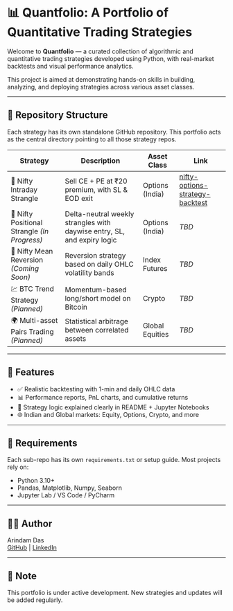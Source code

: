 # 📊 Quantfolio: A Portfolio of Quantitative Trading Strategies

Welcome to **Quantfolio** — a curated collection of algorithmic and quantitative trading strategies developed using Python, with real-market backtests and visual performance analytics.

This project is aimed at demonstrating hands-on skills in building, analyzing, and deploying strategies across various asset classes.

---

## 📁 Repository Structure

Each strategy has its own standalone GitHub repository. This portfolio acts as the central directory pointing to all those strategy repos.

| Strategy | Description | Asset Class | Link |
|----------|-------------|-------------|------|
| 🧪 Nifty Intraday Strangle | Sell CE + PE at ₹20 premium, with SL & EOD exit | Options (India) | [nifty-options-strategy-backtest](https://github.com/adas-quant/nifty-options-strategy-backtest) |
| 📆 Nifty Positional Strangle *(In Progress)* | Delta-neutral weekly strangles with daywise entry, SL, and expiry logic | Options (India) | _TBD_ |
| 🔄 Nifty Mean Reversion *(Coming Soon)* | Reversion strategy based on daily OHLC volatility bands | Index Futures | _TBD_ |
| 💹 BTC Trend Strategy *(Planned)* | Momentum-based long/short model on Bitcoin | Crypto | _TBD_ |
| 🌍 Multi-asset Pairs Trading *(Planned)* | Statistical arbitrage between correlated assets | Global Equities | _TBD_ |

---

## 🚀 Features

- ✅ Realistic backtesting with 1-min and daily OHLC data
- 📊 Performance reports, PnL charts, and cumulative returns
- 🧠 Strategy logic explained clearly in README + Jupyter Notebooks
- 🌐 Indian and Global markets: Equity, Options, Crypto, and more

---

## 🔧 Requirements

Each sub-repo has its own `requirements.txt` or setup guide. Most projects rely on:

- Python 3.10+
- Pandas, Matplotlib, Numpy, Seaborn
- Jupyter Lab / VS Code / PyCharm

---

## 👨‍💻 Author

Arindam Das  
[GitHub](https://github.com/adas-quant) | [LinkedIn](https://www.linkedin.com/in/arindam-das-810726b8/)

---

## 📌 Note

This portfolio is under active development. New strategies and updates will be added regularly.

